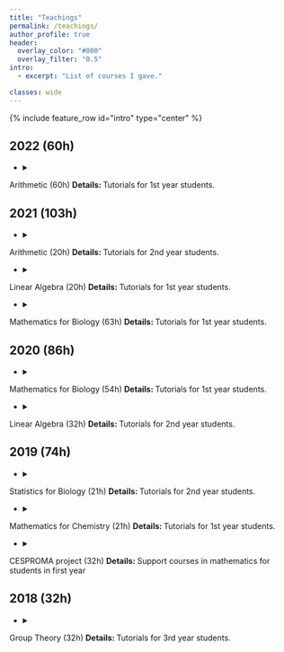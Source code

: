 ```yaml
---
title: "Teachings"
permalink: /teachings/
author_profile: true
header:
  overlay_color: "#000"
  overlay_filter: "0.5"
intro:
  - excerpt: "List of courses I gave."

classes: wide
---
```


{% include feature_row id="intro" type="center" %}

## 2022 (60h)

- <details><summary>
Arithmetic (60h)</summary>
<b> Details: </b>
Tutorials for 1st year students. </details>

## 2021 (103h)

- <details><summary>
Arithmetic (20h)</summary>
<b> Details: </b>
Tutorials for 2nd year students. </details>

- <details><summary>
Linear Algebra (20h)</summary>
<b> Details: </b>
Tutorials for 1st year students. </details>

- <details><summary>
Mathematics for Biology (63h)</summary>
<b> Details: </b>
Tutorials for 1st year students. </details>

## 2020 (86h)

- <details><summary>
Mathematics for Biology (54h)</summary>
<b> Details: </b>
Tutorials for 1st year students. </details>

- <details><summary>
Linear Algebra (32h)</summary>
<b> Details: </b>
Tutorials for 2nd year students. </details>

## 2019 (74h)

- <details><summary>
Statistics for Biology (21h)</summary>
<b> Details: </b>
Tutorials for 2nd year students. </details>

- <details><summary>
Mathematics for Chemistry (21h)</summary>
<b> Details: </b>
Tutorials for 1st year students. </details>

- <details><summary>
CESPROMA project (32h)</summary>
<b> Details: </b>
Support courses in mathematics for students in first year </details>

## 2018 (32h)

- <details><summary>
Group Theory (32h)</summary>
<b> Details: </b>
Tutorials for 3rd year students. </details>
